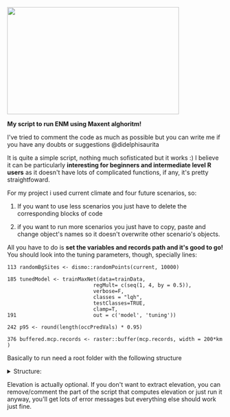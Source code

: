 <img src="https://user-images.githubusercontent.com/52681915/117520421-7b0b2480-af7e-11eb-8456-9dd8280120f0.png" width="400" height="250">



**My script to run ENM using Maxent alghoritm!**

I've tried to comment the code as much as possible but you can write me if you have any doubts or suggestions @didelphisaurita 


It is quite a simple script, nothing much sofisticated but it works :) I believe it can be particularly **interesting for beginners and intermediate level R users** as it doesn't have lots of complicated functions, if any, it's pretty straightfoward. 


For my project i used current climate and four future scenarios, so:

1) If you want to use less scenarios you just have to delete the corresponding blocks of code 

2) if you want to run more scenarios you just have to copy, paste and change object's names so it doesn't overwrite other scenario's objects.


All you have to do is **set the variables and records path and it's good to go!** You should look into the tuning parameters, though, specially lines:


```
113 randomBgSites <- dismo::randomPoints(current, 10000)

185 tunedModel <- trainMaxNet(data=trainData,
                            regMult= c(seq(1, 4, by = 0.5)),
                            verbose=F,
                            classes = "lqh",
                            testClasses=TRUE,
                            clamp=T,
191                         out = c('model', 'tuning'))

242 p95 <- round(length(occPredVals) * 0.95)

376 buffered.mcp.records <- raster::buffer(mcp.records, width = 200*km )
```



Basically to run need a root folder with the following structure


<details><summary>Structure:</summary>
    <pre>

```console

├── Data
│   ├── elev
│   │   └── elevation.tif
│   ├── raster
│   │   ├── current
│   │   │   ├── variables.tif
│   │   ├── RCP26
│   │   │   ├── variables.tif
│   │   ├── RCP45
│   │   │   ├── variables.tif
│   │   ├── RCP60
│   │   │   ├── variables.tif
│   │   └── RCP85
│   │   │   ├── variables.tif
│   └── records
│       ├── records_species1.csv

```
 </pre>
   </details>
   
Elevation is actually optional. If you don't want to extract elevation, you can remove/comment the part of the script that computes elevation or just run it anyway, you'll get lots of error messages but everything else should work just fine.
   
